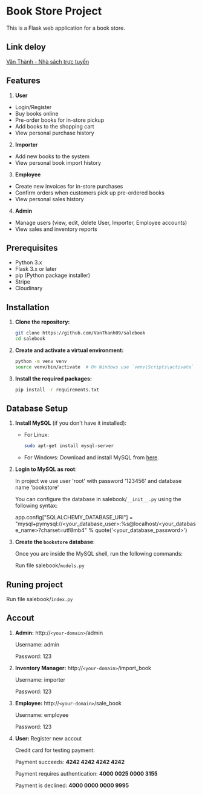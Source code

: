 # Book Store Project

This is a Flask web application for a book store.

## Link deloy

[Văn Thành - Nhà sách trực tuyến](https://vanthanh09.pythonanywhere.com/)

## Features
1. **User**
- Login/Register
- Buy books online
- Pre-order books for in-store pickup
- Add books to the shopping cart
- View personal purchase history
2. **Importer**
- Add new books to the system
- View personal book import history
3. **Employee**
- Create new invoices for in-store purchases
- Confirm orders when customers pick up pre-ordered books
 - View personal sales history
4. **Admin**
- Manage users (view, edit, delete User, Importer, Employee accounts)
- View sales and inventory reports

## Prerequisites

- Python 3.x
- Flask 3.x or later
- pip (Python package installer)
- Stripe
- Cloudinary 

## Installation

1. **Clone the repository:**

    ```sh
    git clone https://github.com/VanThanh09/salebook
    cd salebook
    ```

2. **Create and activate a virtual environment:**

    ```sh
    python -m venv venv
    source venv/bin/activate  # On Windows use `venv\Scripts\activate`
    ```

3. **Install the required packages:**

    ```sh
    pip install -r requirements.txt
    ```

## Database Setup
1. **Install MySQL** (if you don't have it installed):

    - For Linux:

        ```sh
        sudo apt-get install mysql-server
        ```

    - For Windows: Download and install MySQL from [here](https://dev.mysql.com/downloads/installer/).

2. **Login to MySQL as root**:
   
    In project we use user 'root' with password '123456' and database name 'bookstore'
   
    You can configure the database in salebook/`__init__.py` using the following syntax:
   
    app.config["SQLALCHEMY_DATABASE_URI"] = "mysql+pymysql://<your_database_user>:%s@localhost/<your_database_name>?charset=utf8mb4" % quote('<your_database_password>')

4. **Create the `bookstore` database**:

    Once you are inside the MySQL shell, run the following commands:

    Run file salebook/`models.py`
   
## Runing project

   Run file salebook/`index.py`

## Accout
1. **Admin:** http://`<your-domain>`/admin
    
   Username: admin
   
   Password: 123
   
2. **Inventory Manager:** http://`<your-domain>`/import_book
   
   Username: importer
   
   Password: 123
   
3. **Employee:** http://`<your-domain>`/sale_book
   
   Username: employee

   Password: 123
   
4. **User:**
   Register new accout
   
   Credit card for testing payment:

   Payment succeeds: **4242 4242 4242 4242**

   Payment requires authentication: **4000 0025 0000 3155**

   Payment is declined: **4000 0000 0000 9995**
   


